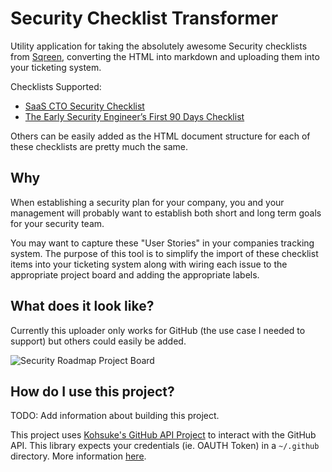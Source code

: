 # Security Checklist Transformer

Utility application for taking the absolutely awesome Security checklists from [Sqreen](https://www.sqreen.com/),
converting the HTML into markdown and uploading them into your ticketing system.

Checklists Supported:
 - [SaaS CTO Security Checklist](https://www.sqreen.com/checklists/saas-cto-security-checklist)
 - [The Early Security Engineer’s First 90 Days Checklist](https://www.sqreen.com/checklists/security-engineer-checklist)

Others can be easily added as the HTML document structure for each of these checklists are pretty much the same.

## Why

When establishing a security plan for your company, you and your management will probably want to establish
both short and long term goals for your security team.

You may want to capture these "User Stories" in your companies tracking system.
The purpose of this tool is to simplify the import of these checklist items into your ticketing system
along with wiring each issue to the appropriate project board and adding the appropriate labels.

## What does it look like?

Currently this uploader only works for GitHub (the use case I needed to support) but others could easily be added.

![Security Roadmap Project Board](https://github.com/JLLeitschuh/security-checklist-transformer/raw/master/media/result-project.png)

## How do I use this project?

TODO: Add information about building this project.

This project uses [Kohsuke's GitHub API Project](https://github.com/github-api/github-api) to interact with the 
GitHub API. This library expects your credentials (ie. OAUTH Token) in a `~/.github` directory.
More information [here](https://github-api.kohsuke.org/#Authentication).
